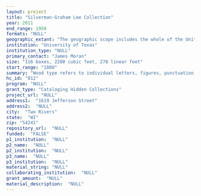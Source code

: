 ```yaml
--- 
layout: project 
title: "Silverman-Graham Lee Collection"
year: 2011
end_range: 1950
formats: "NULL"
geographic_extant: "The geographic scope includes the whole of the United States. Both the US and Hamilton were dominant in the wood type industry."
institution: "University of Texas"
institution_type: "NULL"
primary_contact: "James Moran"
size: "116 boxes, 2200 cubic feet, 278 linear feet"
start_range: "1880"
summary: "Wood type refers to individual letters, figures, punctuation, ligatures and dingbats carved in relief on blocks of type-high (0.918”) wood with a flat smooth face, designed to print with ink on paper. Darius Wells, who in 1827 invented the process to mass produce wood type, first commercially showed wood type specimens in March 1828. The Hamilton Wood Type & Printing Museum, founded and operated by the Two Rivers Historical Society, in the Hamilton Manufacturing Company's original building, is a resource for printers, printmakers, historians and educators to access what has evolved into the largest collection of wood type in the world. The Museum's 1.5 million pieces of wood type represents a one-of-a-kind collection of printing technology that spans from the early 1800's to 1984, when the company ceased production of wood type after a 104-year status as the largest manufacturer of wood type in the United States. The overall collection represents virtually all wood type manufacturers in the history of the nation, as Hamilton bought out all other significant wood type firms between 1827 and 1909. The Silverman-Graham Lee Hidden Collection is comprised mostly of donated and purchased materials, primarily derived from wood type collector Irving Silverman, and the estate of Graham Lee. A smaller batch of materials originally manufactured by Hamilton but never sold is also included. There is potential for wood types dating from as far back as 1827 to be discovered."
hc_id: "812"
program: "NULL"
grant_type: "Cataloging Hidden Collections"
project_url: "NULL"
address1:  "1619 Jefferson Street"
address2:  "NULL"
city:  "Two Rivers"
state:  "WI"
zip: "54241"
repository_url:  "NULL"
funded:  "FALSE"
p1_institution:  "NULL"
p2_name:  "NULL"
p2_institution:  "NULL"
p3_name:  "NULL"
p3_institution:  "NULL"
material_string: "NULL"
collaborating_institution:  "NULL"
grant_amount:  "NULL"
material_description:  "NULL"
---
```

